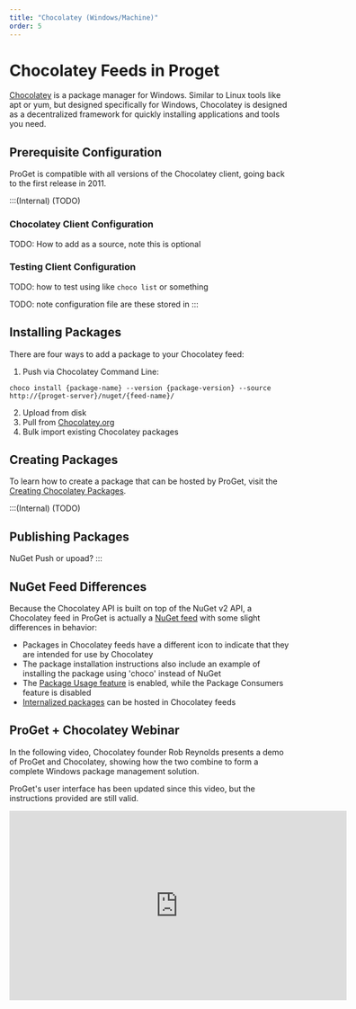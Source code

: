 ```yaml
---
title: "Chocolatey (Windows/Machine)"
order: 5
---
```


<h1>Chocolatey Feeds in Proget</h1>

[Chocolatey](https://chocolatey.org/) is a package manager for Windows. Similar to Linux tools like apt or yum, but designed specifically for Windows, Chocolatey is designed as a decentralized framework for quickly installing applications and tools you need.

## Prerequisite Configuration

ProGet is compatible with all versions of the Chocolatey client, going back to the first release in 2011.

:::(Internal) (TODO)
### Chocolatey Client Configuration
TODO: How to add as a source, note this is optional

### Testing Client Configuration
TODO: how to test using like `choco list` or something

TODO: note configuration file are these stored in
:::

## Installing Packages

There are four ways to add a package to your Chocolatey feed:

1. Push via Chocolatey Command Line:  
```
choco install {package-name} --version {package-version} --source http://{proget-server}/nuget/{feed-name}/
```
2. Upload from disk
3. Pull from [Chocolatey.org](https://chocolatey.org/) 
4. Bulk import existing Chocolatey packages


## Creating Packages

To learn how to create a package that can be hosted by ProGet, visit the [Creating Chocolatey Packages](https://chocolatey.org/docs/create-packages). 

:::(Internal) (TODO)
## Publishing Packages

NuGet Push or upoad?
:::


## NuGet Feed Differences

Because the Chocolatey API is built on top of the NuGet v2 API, a Chocolatey feed in ProGet is actually a [NuGet feed](/docs/proget/feeds/nuget) with some slight differences in behavior:

- Packages in Chocolatey feeds have a different icon to indicate that they are intended for use by Chocolatey
- The package installation instructions also include an example of installing the package using 'choco' instead of NuGet
- The [Package Usage feature](/docs/proget/feeds/chocolatey/proget-howto-scan-installed-chocolatey-packages) is enabled, while the Package Consumers feature is disabled
- [Internalized packages](/docs/proget/feeds/chocolatey/proget-howto-private-chocolatey-repository) can be hosted in Chocolatey feeds 

## ProGet + Chocolatey Webinar

In the following video, Chocolatey founder Rob Reynolds presents a demo of ProGet and Chocolatey, showing how the two combine to form a complete Windows package management solution.

ProGet's user interface has been updated since this video, but the instructions provided are still valid.

<iframe width="600" height="337" src="https://www.youtube.com/embed/BcTYGf7sQ8Q" frameborder="0" allowfullscreen="true"></iframe>
